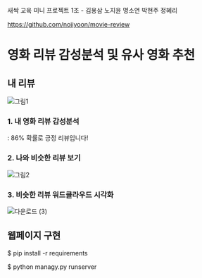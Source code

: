새싹 교육 미니 프로젝트 1조 - 김용삼 노지윤 명소연 박현주 정혜리

https://github.com/nojiyoon/movie-review


# 영화 리뷰 감성분석 및 유사 영화 추천

## 내 리뷰
![그림1](https://user-images.githubusercontent.com/79895363/161502941-aed0b3b1-610d-4a3e-ac30-a4c9ef45a592.png)

  
   
     
### 1. __내 영화 리뷰 감성분석__
: 86% 확률로 긍정 리뷰입니다!
  
  
  
  
### 2. __나와 비슷한 리뷰 보기__

![그림2](https://user-images.githubusercontent.com/79895363/161502982-196dfbbf-defe-4fd8-b51d-a6914a0db3fd.png)



### 3. __비슷한 리뷰 워드클라우드 시각화__


![다운로드 (3)](https://user-images.githubusercontent.com/79895363/161515981-f0a98d29-f218-48d7-8d14-3824579b71c7.png)




## 웹페이지 구현

$ pip install -r requirements

$ python managy.py runserver
